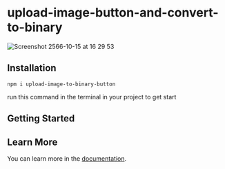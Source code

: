 # upload-image-button-and-convert-to-binary

![Screenshot 2566-10-15 at 16 29 53](https://github.com/karitthorn/upload-image-button-and-convert-to-binary/assets/56643494/f7b6fb83-13e8-48eb-85ce-3c8b372fd90e)


## Installation

`npm i upload-image-to-binary-button `

run this command in the terminal in your project to get start

## Getting Started




## Learn More

You can learn more in the [documentation]().

